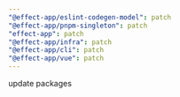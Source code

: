 ```yaml
---
"@effect-app/eslint-codegen-model": patch
"@effect-app/pnpm-singleton": patch
"effect-app": patch
"@effect-app/infra": patch
"@effect-app/cli": patch
"@effect-app/vue": patch
---
```


update packages
